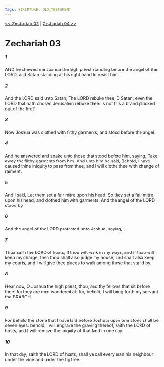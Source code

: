 ```yaml
---
Tags: SCRIPTURE, OLD_TESTAMENT
---
```


[<< Zechariah 02](OLD_TESTAMENT/38_Zechariah/Zechariah_02.md) | [Zechariah 04 >>](OLD_TESTAMENT/38_Zechariah/Zechariah_04.md)

# Zechariah 03

##### 1
 AND he shewed me Joshua the high priest standing before the angel of the LORD, and Satan standing at his right hand to resist him.
##### 2
 And the LORD said unto Satan, The LORD rebuke thee, O Satan; even the LORD that hath chosen Jerusalem rebuke thee: is not this a brand plucked out of the fire?
##### 3
 Now Joshua was clothed with filthy garments, and stood before the angel.
##### 4
 And he answered and spake unto those that stood before him, saying, Take away the filthy garments from him.  And unto him he said, Behold, I have caused thine iniquity to pass from thee, and I will clothe thee with change of raiment.
##### 5
 And I said, Let them set a fair mitre upon his head.  So they set a fair mitre upon his head, and clothed him with garments.  And the angel of the LORD stood by.
##### 6
 And the angel of the LORD protested unto Joshua, saying,
##### 7
 Thus saith the LORD of hosts; If thou wilt walk in my ways, and if thou wilt keep my charge, then thou shalt also judge my house, and shalt also keep my courts, and I will give thee places to walk among these that stand by.
##### 8
 Hear now, O Joshua the high priest, thou, and thy fellows that sit before thee: for they are men wondered at: for, behold, I will bring forth my servant the BRANCH.
##### 9
 For behold the stone that I have laid before Joshua; upon one stone shall be seven eyes: behold, I will engrave the graving thereof, saith the LORD of hosts, and I will remove the iniquity of that land in one day.
##### 10
 In that day, saith the LORD of hosts, shall ye call every man his neighbour under the vine and under the fig tree.
